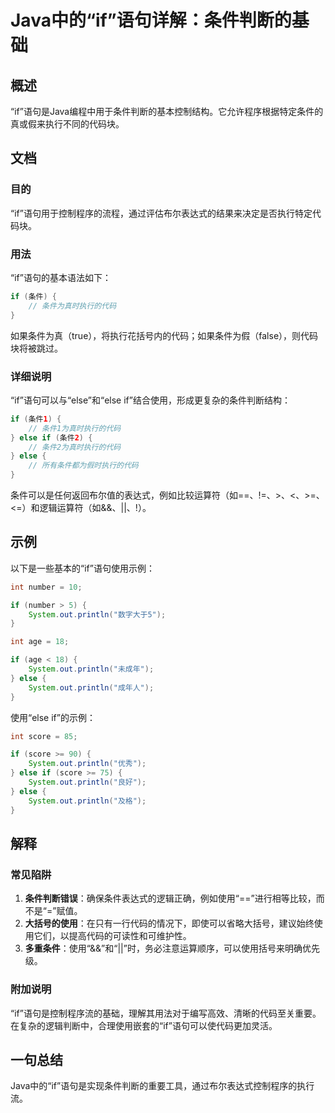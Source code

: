 <!--
Meta Description: # Java中的“if”语句详解：条件判断的基础 ## 概述 “if”语句是Java编程中用于条件判断的基本控制结构。它允许程序根据特定条件的真或假来执行不同的代码块。 ## 文档 ### 目的 “if”语句用于控制程序的流程，通过评估布尔表达式的结果来决定是否执行特定代码块。 ### 用法 “if...
Meta Keywords: else, system, out, println, java
-->

# Java中的“if”语句详解：条件判断的基础

## 概述
“if”语句是Java编程中用于条件判断的基本控制结构。它允许程序根据特定条件的真或假来执行不同的代码块。

## 文档
### 目的
“if”语句用于控制程序的流程，通过评估布尔表达式的结果来决定是否执行特定代码块。

### 用法
“if”语句的基本语法如下：

```java
if (条件) {
    // 条件为真时执行的代码
}
```

如果条件为真（true），将执行花括号内的代码；如果条件为假（false），则代码块将被跳过。

### 详细说明
“if”语句可以与“else”和“else if”结合使用，形成更复杂的条件判断结构：

```java
if (条件1) {
    // 条件1为真时执行的代码
} else if (条件2) {
    // 条件2为真时执行的代码
} else {
    // 所有条件都为假时执行的代码
}
```

条件可以是任何返回布尔值的表达式，例如比较运算符（如==、!=、>、<、>=、<=）和逻辑运算符（如&&、||、!）。

## 示例
以下是一些基本的“if”语句使用示例：

```java
int number = 10;

if (number > 5) {
    System.out.println("数字大于5");
}

int age = 18;

if (age < 18) {
    System.out.println("未成年");
} else {
    System.out.println("成年人");
}
```

使用“else if”的示例：

```java
int score = 85;

if (score >= 90) {
    System.out.println("优秀");
} else if (score >= 75) {
    System.out.println("良好");
} else {
    System.out.println("及格");
}
```

## 解释
### 常见陷阱
1. **条件判断错误**：确保条件表达式的逻辑正确，例如使用“==”进行相等比较，而不是“=”赋值。
2. **大括号的使用**：在只有一行代码的情况下，即使可以省略大括号，建议始终使用它们，以提高代码的可读性和可维护性。
3. **多重条件**：使用“&&”和“||”时，务必注意运算顺序，可以使用括号来明确优先级。

### 附加说明
“if”语句是控制程序流的基础，理解其用法对于编写高效、清晰的代码至关重要。在复杂的逻辑判断中，合理使用嵌套的“if”语句可以使代码更加灵活。

## 一句总结
Java中的“if”语句是实现条件判断的重要工具，通过布尔表达式控制程序的执行流。